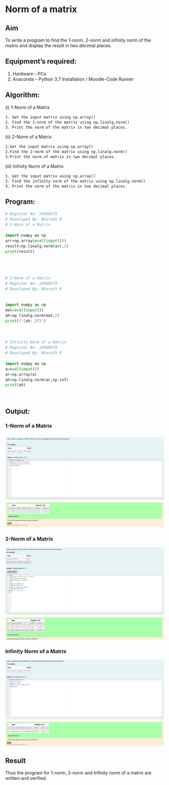 # Norm of a matrix
## Aim
To write a program to find the 1-norm, 2-norm and infinity norm of the matrix and display the result in two decimal places.
## Equipment’s required:
1.	Hardware – PCs
2.	Anaconda – Python 3.7 Installation / Moodle-Code Runner
## Algorithm:
(i) 1-Norm of a Matrix

	1. Get the input matrix using np.array()   
    2. Find the 1-norm of the matrix using np.linalg.norm()
	3. Print the norm of the matrix in two decimal places.

(ii) 2-Norm of a Matrix

    1.Get the input matrix using np.array()
	2.Find the 2-norm of the matrix using np.linalg.norm()
	3.Print the norm of matrix in two decimal places.

(iii) Infinity Norm of a Matrix

    1. Get the input matrix using np.array()
	2. Find the infinity norm of the matrix using np.linalg.norm()
	3. Print the norm of the matrix in two decimal places.
## Program:
```Python
# Register No: 24900579
# Developed By: Bharath K
# 1-Norm of a Matrix

import numpy as np
arr=np.array(eval(input()))
result=np.linalg.norm(arr,1)
print(result)




# 2-Norm of a Matrix
# Register No: 24900579
# Developed By: Bharath K


import numpy as np
mat=eval(input())
ah=np.linalg.norm(mat,2)
print(f"{ah:.2f}")



# Infinity Norm of a Matrix
# Register No: 24900579
# Developed By: Bharath K

import numpy as np
a=eval(input())
ar=np.array(a)
ah=np.linalg.norm(ar,np.inf)
print(ah)




```
## Output:
### 1-Norm of a Matrix
![Output](output1.png)
### 2-Norm of a Matrix
![Output](output2.png)

### Infinity Norm of a Matrix
![Output](output3.png)
## Result
Thus the program for 1-norm, 2-norm and Infinity norm of a matrix are written and verified.
